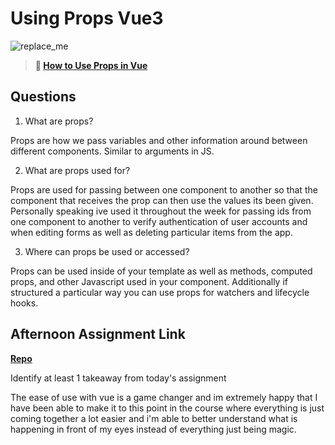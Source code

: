 # Using Props Vue3

![replace_me](https://codeworks.blob.core.windows.net/public/assets/img/illustrations/placeholder.svg)

> **📖 [How to Use Props in Vue](https://codeworksacademy.com/fs-student-guide/resources/wk6/02-Props)**

## Questions

1. What are props?

Props are how we pass variables and other information around between different components. Similar to arguments in JS. 

2. What are props used for?

Props are used for passing between one component to another so that the component that receives the prop can then use the values its been given. Personally speaking ive used it throughout the week for passing ids from one component to another to verify authentication of user accounts and when editing forms as well as deleting particular items from the app. 

3. Where can props be used or accessed?

Props can be used inside of your template as well as methods, computed props, and other Javascript used in your component. Additionally if structured a particular way you can use props for watchers and lifecycle hooks. 

## Afternoon Assignment Link

**[Repo](https://github.com/JeffreyWatson/vue-nasa)**

Identify at least 1 takeaway from today's assignment

The ease of use with vue is a game changer and im extremely happy that I have been able to make it to this point in the course where everything is just coming together a lot easier and i'm able to better understand what is happening in front of my eyes instead of everything just being magic.
